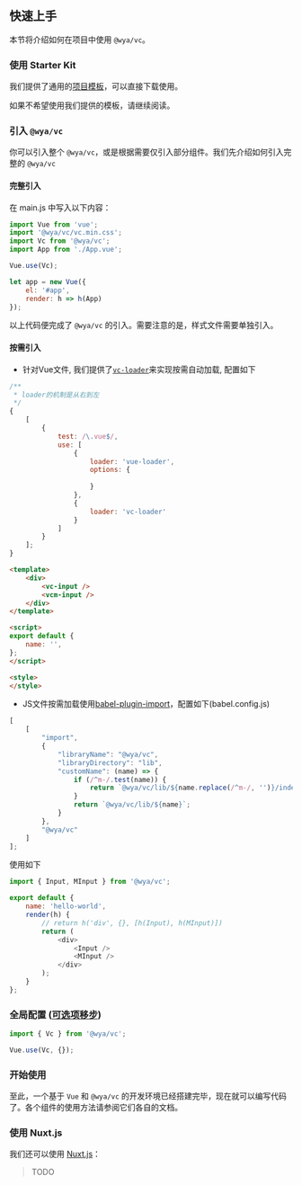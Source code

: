## 快速上手

本节将介绍如何在项目中使用 `@wya/vc`。

### 使用 Starter Kit

我们提供了通用的[项目模板](https://github.com/wya-team/vue-env)，可以直接下载使用。

如果不希望使用我们提供的模板，请继续阅读。

### 引入 `@wya/vc`

你可以引入整个 `@wya/vc`，或是根据需要仅引入部分组件。我们先介绍如何引入完整的 `@wya/vc`

#### 完整引入

在 main.js 中写入以下内容：

```javascript
import Vue from 'vue';
import '@wya/vc/vc.min.css';
import Vc from '@wya/vc';
import App from './App.vue';

Vue.use(Vc);

let app = new Vue({
	el: '#app',
	render: h => h(App)
});
```

以上代码便完成了 `@wya/vc` 的引入。需要注意的是，样式文件需要单独引入。

#### 按需引入

- 针对Vue文件, 我们提供了[`vc-loader`](https://github.com/wya-team/vc-loader)来实现按需自动加载,  配置如下

```javascript
/**
 * loader的机制是从右到左
 */
{
	[
		{
			test: /\.vue$/,
			use: [
				{
					loader: 'vue-loader',
					options: {
						
					}
				},
				{
					loader: 'vc-loader'
				}
			]
		}
	];
}
```

```html
<template>
	<div>
		<vc-input />
		<vcm-input />
	</div>
</template>

<script>
export default {
	name: '',
};
</script>

<style>
</style>
```

- JS文件按需加载使用[babel-plugin-import](https://github.com/ant-design/babel-plugin-import)，配置如下(babel.config.js)

```js
[
	[
		"import",
		{
			"libraryName": "@wya/vc",
			"libraryDirectory": "lib",
			"customName": (name) => {
				if (/^m-/.test(name)) {
					return `@wya/vc/lib/${name.replace(/^m-/, '')}/index.m`;
				}
				return `@wya/vc/lib/${name}`;
			}
		},
		"@wya/vc"
	]
];
```

使用如下

```js
import { Input, MInput } from '@wya/vc';

export default {
	name: 'hello-world',
	render(h) {
		// return h('div', {}, [h(Input), h(MInput)])
		return (
			<div>
				<Input />
				<MInput />
			</div>
		);
	}
};
```

### 全局配置 ([可选项移步]())

```js
import { Vc } from '@wya/vc';

Vue.use(Vc, {});
```


### 开始使用

至此，一个基于 `Vue` 和 `@wya/vc` 的开发环境已经搭建完毕，现在就可以编写代码了。各个组件的使用方法请参阅它们各自的文档。

### 使用 Nuxt.js

我们还可以使用 [Nuxt.js](https://nuxtjs.org)：

> TODO
